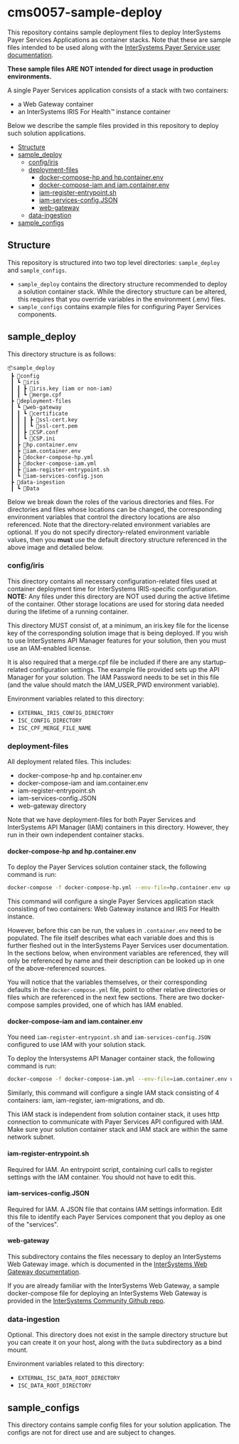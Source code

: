 <!-- omit in toc -->
# cms0057-sample-deploy

This repository contains sample deployment files to deploy InterSystems Payer Services Applications as container stacks. Note that these are sample files intended to be used along with the [InterSystems Payer Service user documentation](https://docs.intersystems.com/hs20241/csp/docbook/DocBook.UI.Page.cls?KEY=PAGE_hsps).

**These sample files ARE NOT intended for direct usage in production environments.**

A single Payer Services application consists of a stack with two containers:

- a Web Gateway container
- an InterSystems IRIS For Health&trade; instance container

Below we describe the sample files provided in this repository to deploy such solution applications.
- [Structure](#structure)
- [sample\_deploy](#sample_deploy)
  - [config/iris](#configiris)
  - [deployment-files](#deployment-files)
    - [docker-compose-hp and hp.container.env](#docker-compose-hp-and-hpcontainerenv)
    - [docker-compose-iam and iam.container.env](#docker-compose-iam-and-iamcontainerenv)
    - [iam-register-entrypoint.sh](#iam-register-entrypointsh)
    - [iam-services-config.JSON](#iam-services-configjson)
    - [web-gateway](#web-gateway)
  - [data-ingestion](#data-ingestion)
- [sample\_configs](#sample_configs)


## Structure

This repository is structured into two top level directories: `sample_deploy` and `sample_configs`.
- `sample_deploy` contains the directory structure recommended to deploy a solution container stack. 
While the directory structure can be altered, this requires that you override variables in the environment (.env) files.
- `sample_configs` contains example files for configuring Payer Services components.

## sample_deploy

This directory structure is as follows:
```
📦sample_deploy
 ┣ 📂config
 ┃ ┗ 📂iris
 ┃ ┃ ┣ 📜iris.key (iam or non-iam)
 ┃ ┃ ┗ 📜merge.cpf
 ┣ 📂deployment-files
 ┃ ┗ 📂web-gateway
 ┃ ┃ ┗ 📂certificate
 ┃ ┃ ┃ ┣ 📜ssl-cert.key
 ┃ ┃ ┃ ┗ 📜ssl-cert.pem
 ┃ ┃ ┣ 📜CSP.conf
 ┃ ┃ ┗ 📜CSP.ini
 ┃ ┣ 📜hp.container.env
 ┃ ┣ 📜iam.container.env
 ┃ ┣ 📜docker-compose-hp.yml
 ┃ ┣ 📜docker-compose-iam.yml
 ┃ ┣ 📜iam-register-entrypoint.sh
 ┃ ┗ 📜iam-services-config.json
 ┣ 📂data-ingestion
 ┃ ┗ 📂Data

```

Below we break down the roles of the various directories and files. For directories and files whose locations can be changed, the corresponding environment variables that control the directory locations are also referenced. Note that the directory-related environment variables are optional. If you do not specify directory-related environment variable values, then you **must** use the default directory structure referenced in the above image and detailed below.

### config/iris

This directory contains all necessary configuration-related files used at container deployment time for InterSystems IRIS-specific configuration.  
**NOTE:** Any files under this directory are NOT used during the active lifetime of the  container. Other storage locations are used for storing data needed during the lifetime of a running container.

This directory MUST consist of, at a minimum, an iris.key file for the license key of the corresponding solution image that is being deployed. If you wish to use InterSystems API Manager features for your solution, then you must use an IAM-enabled license.

It is also required that a merge.cpf file be included if there are any startup-related configuration settings. The example file provided sets up the API Manager for your solution. The IAM Password needs to be set in this file (and the value should match the IAM_USER_PWD environment variable).

Environment variables related to this directory: 
- `EXTERNAL_IRIS_CONFIG_DIRECTORY`
- `ISC_CONFIG_DIRECTORY`
- `ISC_CPF_MERGE_FILE_NAME`

### deployment-files
All deployment related files. This includes:
  - docker-compose-hp and hp.container.env
  - docker-compose-iam and iam.container.env
  - iam-register-entrypoint.sh
  - iam-services-config.JSON
  - web-gateway directory 

Note that we have deployment-files for both Payer Services and InterSystems API Manager (IAM) containers in this directory.
However, they run in their own independent container stacks.

#### docker-compose-hp and hp.container.env

To deploy the Payer Services solution container stack, the following command is run:
```bash
docker-compose -f docker-compose-hp.yml --env-file=hp.container.env up
```

This command will configure a single Payer Services application stack consisting of two containers: Web Gateway instance and IRIS For Health instance.

However, before this can be run, the values in `.container.env` need to be populated. The file itself describes what each variable does and this is further fleshed out in the InterSystems Payer Services user documentation.  
In the sections below, when environment variables are referenced, they will only be referenced by name and their description can be looked up in one of the above-referenced sources.

You will notice that the variables themselves, or their corresponding defaults in the `docker-compose.yml` file, point to other relative directories or files which are referenced in the next few sections. There are two docker-compose samples provided, one of which has IAM enabled.

#### docker-compose-iam and iam.container.env
You need `iam-register-entrypoint.sh` and `iam-services-config.JSON` configured to use IAM with your solution stack.

To deploy the Intersystems API Manager container stack, the following command is run:
```bash
docker-compose -f docker-compose-iam.yml --env-file=iam.container.env up
```

Similarly, this command will configure a single IAM stack consisting of 4 containers: iam, iam-register, iam-migrations, and db.

This IAM stack is independent from solution container stack, it uses http connection to communicate with Payer Services API configured with IAM. Make sure your solution container stack and IAM stack are within the same network subnet.


#### iam-register-entrypoint.sh

Required for IAM. An entrypoint script, containing curl calls to register settings with the IAM container. You should not have to edit this.

#### iam-services-config.JSON

Required for IAM. A JSON file that contains IAM settings information. Edit this file to identify each Payer Services component that you deploy as one of the  "services".

#### web-gateway

This subdirectory contains the files necessary to deploy an InterSystems Web Gateway image. which is documented in the [InterSystems Web Gateway documentation](https://docs.intersystems.com/irislatest/csp/docbook/DocBook.UI.Page.cls?KEY=GCGI).

If you are already familiar with the InterSystems Web Gateway, a sample docker-compose file for deploying an InterSystems Web Gateway is provided in the [InterSystems Community Github repo](https://github.com/intersystems-community/webgateway-examples/tree/master/demo-compose).

### data-ingestion

Optional. This directory does not exist in the sample directory structure but you can create it on your host, along with the `Data` subdirectory as a bind mount.

Environment variables related to this directory: 
- `EXTERNAL_ISC_DATA_ROOT_DIRECTORY`
- `ISC_DATA_ROOT_DIRECTORY`

## sample_configs

This directory contains sample config files for your solution application. The configs are not for direct use and are subject to changes.